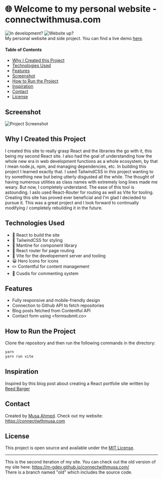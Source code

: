 <!-- # Github Project Template -->

# 🌐 Welcome to my personal website - connectwithmusa.com
 ![In development?](https://img.shields.io/badge/-In%20Development-darkpurple?style=flatsquare) ![Website up?](https://img.shields.io/website-up-down-green-red/http/monip.org.svg) <br>
My personal website and side project. You can find a live demo [here](https://github.com/m-GDEV/connectwithmusa.com).

#### Table of Contents
* [Why I Created this Project](#why-i-created-this-project)
* [Technologies Used](#technologies-used)
* [Features](#features)
* [Screenshot](#screenshot)
* [How to Run the Project](#how-to-run-the-project)
* [Inspiration](#inspiration)
* [Contact](#contact)
* [License](#license) 

## Screenshot
![Project Screenshot](https://connectwithmusa.com/images/site_preview.webp)

## Why I Created this Project
I created this site to really grasp React and the libraries the go with it, this being my second React site. I also had the goal of understanding how the whole new era in web development functions as a whole ecosystem, by that I mean node.js, npm, and managing dependencies, etc. In building this project I learned exactly that. I used TailwindCSS in this project wanting to try something new but being utterly disgusted all the while. The thought of having numerous utilities as class names with extremely long lines made me weary. But now, I completely understand. The ease of this tool is astounding. I aslo used React-Router for routing as well as Vite for tooling. Creating this site has proved ever beneficial and I'm glad I decieded to pursue it. This was a great project and I look forward to continually modifying / completely rebuilding it in the future.

## Technologies Used
- 🔨 React to build the site
- 💅 TailwindCSS for styling
- 🔧 Mantine for component library
- 🚝 React router for page routing
- 🚀 Vite for the developement server and tooling
- 😀 Hero Icons for icons
- ✏️ Contentful for content management
- 💬 Cusdis for commenting system

## Features
 - Fully responsive and mobile-friendly design
 - Connection to Github API to fetch repositories
 - Blog posts fetched from Contentful API
 - Contact form using <formsubmit.co>

## How to Run the Project
Clone the repository and then run the following commands in the directory:
```bash
yarn
yarn run vite
```

## Inspiration
Inspired by this blog post about creating a React portfolie site written by [Reed Barger](https://www.freecodecamp.org/news/author/reed/)

## Contact
Created by [Musa Ahmed](https://github.com/m-GDEV). Check out my website: <https://connectiwthmusa.com>

## License
This project is open source and available under the [MIT License](https://choosealicense.com/licenses/mit/).

---
This is the second iteration of my site. You can check out the old version of my site here: <https://m-gdev.github.io/connectwithmusa.com/> <br>
There is a branch named "old" which includes the source code.

<!-- Sites/Tools used when developing site
  Netlify: https://app.netlify.com
  Github: https://github.com/m-GDEV/connectwithmusa.com
  Contentful: https://app.contentful.com/spaces/tkkap2qwga9d/home
  Tailwind: https://tailwindcss.com/docs/max-width
  Google Analytics: https://analytics.google.com/analytics/web/#/p305832997/reports/reportinghub?params=_u..nav%3Dmaui&collectionId=user
  Google Search Console: https://search.google.com/search-console/performance/search-analytics?resource_id=sc-domain%3Aconnectwithmusa.com   -->
